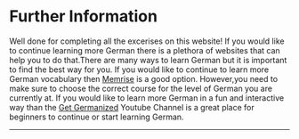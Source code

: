 
<body>
  <h1> Further Information </h1>
  
<p> Well done for completing all the excerises on this website! If you would like to continue learning more German there is a plethora of websites that can help you to do that.There are many ways to learn German but it is important to find the best way for you. If you would like to continue to learn more German vocabulary then <a href="https://www.memrise.com/">Memrise</a> is a good option.  However,you need to make sure to choose the correct course for the level of German you are currently at. If you would like to learn more German in a fun and interactive way than the  <a href=https://www.youtube.com/playlist?list=PLvr84R8yDNJZxVFRhIAdv-UGEj2KOA86n">Get Germanized</a> Youtube Channel is a great place for beginners to continue or start learning German. 

</p>

<hr>  



